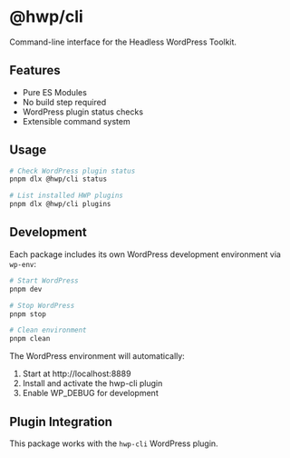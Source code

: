 # @hwp/cli

Command-line interface for the Headless WordPress Toolkit.

## Features

- Pure ES Modules
- No build step required
- WordPress plugin status checks
- Extensible command system

## Usage

```bash
# Check WordPress plugin status
pnpm dlx @hwp/cli status

# List installed HWP plugins
pnpm dlx @hwp/cli plugins
```

## Development

Each package includes its own WordPress development environment via `wp-env`:

```bash
# Start WordPress
pnpm dev

# Stop WordPress
pnpm stop

# Clean environment
pnpm clean
```

The WordPress environment will automatically:

1. Start at http://localhost:8889
2. Install and activate the hwp-cli plugin
3. Enable WP_DEBUG for development

## Plugin Integration

This package works with the `hwp-cli` WordPress plugin.
